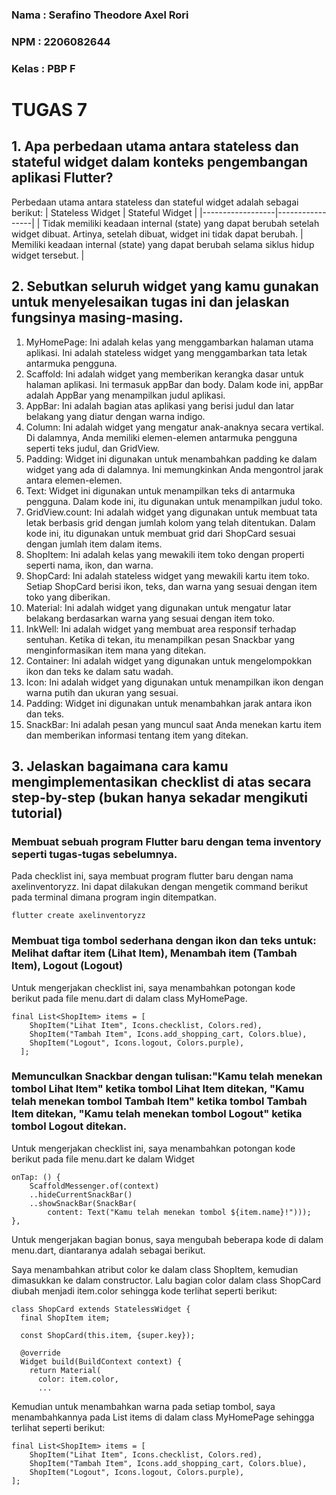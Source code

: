 ### Nama    : Serafino Theodore Axel Rori
### NPM     : 2206082644
### Kelas   : PBP F

# **TUGAS 7**

## 1. Apa perbedaan utama antara stateless dan stateful widget dalam konteks pengembangan aplikasi Flutter?
Perbedaan utama antara stateless dan stateful widget adalah sebagai berikut:
| Stateless Widget | Stateful Widget |
|------------------|-----------------|
| Tidak memiliki keadaan internal (state) yang dapat berubah setelah widget dibuat. Artinya, setelah dibuat, widget ini tidak dapat berubah. | Memiliki keadaan internal (state) yang dapat berubah selama siklus hidup widget tersebut. |

## 2. Sebutkan seluruh widget yang kamu gunakan untuk menyelesaikan tugas ini dan jelaskan fungsinya masing-masing.
1. MyHomePage: Ini adalah kelas yang menggambarkan halaman utama aplikasi. Ini adalah stateless widget yang menggambarkan tata letak antarmuka pengguna.
2. Scaffold: Ini adalah widget yang memberikan kerangka dasar untuk halaman aplikasi. Ini termasuk appBar dan body. Dalam kode ini, appBar adalah AppBar yang menampilkan judul aplikasi.
3. AppBar: Ini adalah bagian atas aplikasi yang berisi judul dan latar belakang yang diatur dengan warna indigo.
4. Column: Ini adalah widget yang mengatur anak-anaknya secara vertikal. Di dalamnya, Anda memiliki elemen-elemen antarmuka pengguna seperti teks judul, dan GridView.
5. Padding: Widget ini digunakan untuk menambahkan padding ke dalam widget yang ada di dalamnya. Ini memungkinkan Anda mengontrol jarak antara elemen-elemen.
6. Text: Widget ini digunakan untuk menampilkan teks di antarmuka pengguna. Dalam kode ini, itu digunakan untuk menampilkan judul toko.
7. GridView.count: Ini adalah widget yang digunakan untuk membuat tata letak berbasis grid dengan jumlah kolom yang telah ditentukan. Dalam kode ini, itu digunakan untuk membuat grid dari ShopCard sesuai dengan jumlah item dalam items.
8. ShopItem: Ini adalah kelas yang mewakili item toko dengan properti seperti nama, ikon, dan warna.
9. ShopCard: Ini adalah stateless widget yang mewakili kartu item toko. Setiap ShopCard berisi ikon, teks, dan warna yang sesuai dengan item toko yang diberikan.
10. Material: Ini adalah widget yang digunakan untuk mengatur latar belakang berdasarkan warna yang sesuai dengan item toko.
11. InkWell: Ini adalah widget yang membuat area responsif terhadap sentuhan. Ketika di tekan, itu menampilkan pesan Snackbar yang menginformasikan item mana yang ditekan.
12. Container: Ini adalah widget yang digunakan untuk mengelompokkan ikon dan teks ke dalam satu wadah.
13. Icon: Ini adalah widget yang digunakan untuk menampilkan ikon dengan warna putih dan ukuran yang sesuai.
14. Padding: Widget ini digunakan untuk menambahkan jarak antara ikon dan teks.
15. SnackBar: Ini adalah pesan yang muncul saat Anda menekan kartu item dan memberikan informasi tentang item yang ditekan.

## 3. Jelaskan bagaimana cara kamu mengimplementasikan checklist di atas secara step-by-step (bukan hanya sekadar mengikuti tutorial)

### Membuat sebuah program Flutter baru dengan tema inventory seperti tugas-tugas sebelumnya.
Pada checklist ini, saya membuat program flutter baru dengan nama axelinventoryzz. Ini dapat dilakukan dengan mengetik command berikut pada terminal dimana program ingin ditempatkan.
~~~
flutter create axelinventoryzz
~~~

###  Membuat tiga tombol sederhana dengan ikon dan teks untuk: Melihat daftar item (Lihat Item), Menambah item (Tambah Item), Logout (Logout)
Untuk mengerjakan checklist ini, saya menambahkan potongan kode berikut pada file menu.dart di dalam class MyHomePage.
~~~
final List<ShopItem> items = [
    ShopItem("Lihat Item", Icons.checklist, Colors.red),
    ShopItem("Tambah Item", Icons.add_shopping_cart, Colors.blue),
    ShopItem("Logout", Icons.logout, Colors.purple),
  ];
~~~

### Memunculkan Snackbar dengan tulisan:"Kamu telah menekan tombol Lihat Item" ketika tombol Lihat Item ditekan, "Kamu telah menekan tombol Tambah Item" ketika tombol Tambah Item ditekan, "Kamu telah menekan tombol Logout" ketika tombol Logout ditekan.

Untuk mengerjakan checklist ini, saya menambahkan potongan kode berikut pada file menu.dart ke dalam Widget
~~~
onTap: () {
    ScaffoldMessenger.of(context)
    ..hideCurrentSnackBar()
    ..showSnackBar(SnackBar(
        content: Text("Kamu telah menekan tombol ${item.name}!")));
},
~~~

Untuk mengerjakan bagian bonus, saya mengubah beberapa kode di dalam menu.dart, diantaranya adalah sebagai berikut.

Saya menambahkan atribut color ke dalam class ShopItem, kemudian dimasukkan ke dalam constructor. Lalu bagian color dalam class ShopCard diubah menjadi item.color sehingga kode terlihat seperti berikut:
~~~
class ShopCard extends StatelessWidget {
  final ShopItem item;

  const ShopCard(this.item, {super.key});

  @override
  Widget build(BuildContext context) {
    return Material(
      color: item.color,
      ...
~~~

Kemudian untuk menambahkan warna pada setiap tombol, saya menambahkannya pada List<ShopItem> items di dalam class MyHomePage sehingga terlihat seperti berikut:
~~~
final List<ShopItem> items = [
    ShopItem("Lihat Item", Icons.checklist, Colors.red),
    ShopItem("Tambah Item", Icons.add_shopping_cart, Colors.blue),
    ShopItem("Logout", Icons.logout, Colors.purple),
];
~~~